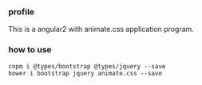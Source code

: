 ### profile
This is a angular2 with animate.css application program.
### how to use
```
cnpm i @types/bootstrap @types/jquery --save
bower i bootstrap jquery animate.css --save
```


